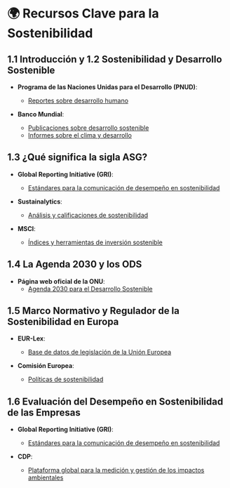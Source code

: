 # 🌍 Recursos Clave para la Sostenibilidad

## 1.1 Introducción y 1.2 Sostenibilidad y Desarrollo Sostenible

- **Programa de las Naciones Unidas para el Desarrollo (PNUD)**:
  - [Reportes sobre desarrollo humano](https://www.undp.org/content/undp/en/home/library.html)
  
- **Banco Mundial**:
  - [Publicaciones sobre desarrollo sostenible](https://openknowledge.worldbank.org/handle/10986/36038)
  - [Informes sobre el clima y desarrollo](https://www.worldbank.org/en/topic/climatechange/overview)

## 1.3 ¿Qué significa la sigla ASG?

- **Global Reporting Initiative (GRI)**:
  - [Estándares para la comunicación de desempeño en sostenibilidad](https://www.globalreporting.org/standards/)

- **Sustainalytics**:
  - [Análisis y calificaciones de sostenibilidad](https://www.sustainalytics.com/)

- **MSCI**:
  - [Índices y herramientas de inversión sostenible](https://www.msci.com/esg-investing)

## 1.4 La Agenda 2030 y los ODS

- **Página web oficial de la ONU**:
  - [Agenda 2030 para el Desarrollo Sostenible](https://www.un.org/sustainabledevelopment/es/development-agenda/)

## 1.5 Marco Normativo y Regulador de la Sostenibilidad en Europa

- **EUR-Lex**:
  - [Base de datos de legislación de la Unión Europea](https://eur-lex.europa.eu/homepage.html)

- **Comisión Europea**:
  - [Políticas de sostenibilidad](https://ec.europa.eu/environment/index_en.htm)

## 1.6 Evaluación del Desempeño en Sostenibilidad de las Empresas

- **Global Reporting Initiative (GRI)**:
  - [Estándares para la comunicación de desempeño en sostenibilidad](https://www.globalreporting.org/standards/)

- **CDP**:
  - [Plataforma global para la medición y gestión de los impactos ambientales](https://www.cdp.net/)
